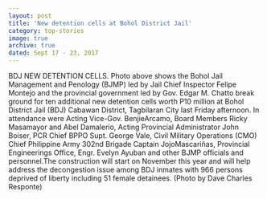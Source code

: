 ```yaml
---
layout: post
title: 'New detention cells at Bohol District Jail'
category: top-stories
image: true
archive: true
dated: Sept 17 - 23, 2017
---
```


BDJ NEW DETENTION CELLS. Photo above shows the Bohol Jail Management and Penology (BJMP) led by Jail Chief Inspector Felipe Montejo and the provincial government led by Gov. Edgar M. Chatto break ground for ten additional new detention cells worth P10 million at Bohol District Jail (BDJ) Cabawan District, Tagbilaran City last Friday afternoon. In attendance were Acting Vice-Gov. BenjieArcamo, Board Members Ricky Masamayor and Abel Damalerio, Acting Provincial Administrator John Boiser, PCR Chief BPPO Supt. George Vale, Civil Military Operations (CMO) Chief Philippine Army 302nd Brigade Captain JojoMascariñas, Provincial Engineerings Office, Engr. Evelyn Ayuban and other BJMP officials and personnel.The construction will start on November this year and will help address the decongestion issue among BDJ inmates with 966 persons deprived of liberty including 51 female detainees. (Photo by Dave Charles Responte)